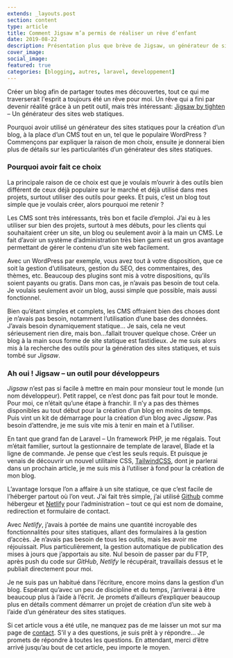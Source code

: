 ```yaml
---
extends: _layouts.post
section: content
type: article
title: Comment Jigsaw m’a permis de réaliser un rêve d’enfant
date: 2019-08-22
description: Présentation plus que brève de Jigsaw, un générateur de sites statiques pour développeurs Laravel qui m'a permis de créer mon blog, un rêve d'enfant
cover_image:
social_image:
featured: true
categories: [blogging, autres, laravel, developpement]
---
```


Créer un blog afin de partager toutes mes découvertes, tout ce qui me traverserait l'esprit a toujours été un rêve pour moi. Un rêve qui a fini par devenir réalité grâce à un petit outil, mais très intéressant: [Jigsaw by tighten](https://jigsaw.tighten.co/) – Un générateur des sites web statiques.

Pourquoi avoir utilisé un générateur des sites statiques pour la création d’un blog, à la place d’un CMS tout en un, tel que le populaire WordPress ? Commençons par expliquer la raison de mon choix, ensuite je donnerai bien plus de détails sur les particularités d’un générateur des sites statiques.

### Pourquoi avoir fait ce choix

La principale raison de ce choix est que je voulais m’ouvrir à des outils bien différent de ceux déjà populaire sur le marché et déjà utilisé dans mes projets, surtout utiliser des outils pour geeks. Et puis, c’est un blog tout simple que je voulais créer, alors pourquoi me retenir ?

Les CMS sont très intéressants, très bon et facile d’emploi. J’ai eu à les utiliser sur bien des projets, surtout à mes débuts, pour les clients qui souhaitaient créer un site, un blog ou seulement avoir à la main un CMS. Le fait d’avoir un système d’administration très bien garni est un gros avantage permettant de gérer le contenu d’un site web facilement.

Avec un WordPress par exemple, vous avez tout à votre disposition, que ce soit la gestion d’utilisateurs, gestion du SEO, des commentaires, des thèmes, etc. Beaucoup des plugins sont mis à votre dispositions, qu’ils soient payants ou gratis. Dans mon cas, je n’avais pas besoin de tout cela. Je voulais seulement avoir un blog, aussi simple que possible, mais aussi fonctionnel.

Bien qu’étant simples et complets, les CMS offraient bien des choses dont je n’avais pas besoin, notamment l’utilisation d’une base des données. J’avais besoin dynamiquement statique… Je sais, cela ne veut sérieusement rien dire, mais bon…fallait trouver quelque chose. Créer un blog à la main sous forme de site statique est fastidieux. Je me suis alors mis à la recherche des outils pour la génération des sites statiques, et suis tombé sur *Jigsaw*.

### Ah oui ! Jigsaw – un outil pour développeurs

*Jigsaw* n’est pas si facile à mettre en main pour monsieur tout le monde (un nom développeur). Petit rappel, ce n’est donc pas fait pour tout le monde. Pour moi, ce n’était qu’une étape à franchir. Il n’y a pas des thèmes disponibles au tout début pour la création d’un blog en moins de temps. Puis vint un kit de démarrage pour la création d’un blog avec *Jigsaw*. Pas besoin d’attendre, je me suis vite mis à tenir en main et à l’utiliser.

En tant que grand fan de Laravel – Un framework PHP, je me régalais. Tout m’était familier, surtout la gestionnaire de template de laravel, Blade et la ligne de commande. Je pense que c’est les seuls requis. Et puisque je venais de découvrir un nouvel utilitaire CSS, [TailwindCSS]([https://tailwindcss.com/](https://tailwindcss.com/)), dont je parlerai dans un prochain article, je me suis mis à l’utiliser à fond pour la création de mon blog.

L’avantage lorsque l’on a affaire à un site statique, ce que c’est facile de l’héberger partout où l’on veut. J’ai fait très simple, j’ai utilisé [Github]([https://github.com/](https://github.com/)) comme hébergeur et [Netlify]([https://netlify.com/](https://netlify.com/)) pour l’administration – tout ce qui est nom de domaine, redirection et formulaire de contact.

Avec *Netlify*, j’avais à portée de mains une quantité incroyable des fonctionnalités pour sites statiques, allant des formulaires à la gestion d’accès. Je n’avais pas besoin de tous les outils, mais les avoir me réjouissait. Plus particulièrement, la gestion automatique de publication des mises à jours que j’apportais au site. Nul besoin de passer par du FTP, après push du code sur *GitHub*, *Netlify* le récupérait, travaillais dessus et le publiait directement pour moi.

Je ne suis pas un habitué dans l’écriture, encore moins dans la gestion d’un blog. Espérant qu’avec un peu de discipline et du temps, j’arriverai à être beaucoup plus à l’aide à l’écrit. Je promets d’ailleurs d’expliquer beaucoup plus en détails comment démarrer un projet de création d’un site web à l’aide d’un générateur des sites statiques.

Si cet article vous a été utile, ne manquez pas de me laisser un mot sur ma page de [contact](/contact). S’il y a des questions, je suis prêt à y répondre… Je promets de répondre à toutes les questions. En attendant, merci d’être arrivé jusqu’au bout de cet article, peu importe le moyen.
